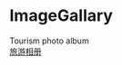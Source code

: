 # ImageGallary
Tourism photo album <br>
<a href="https://cold-code.github.io/ImageGallary/?https://github.com/cold-code/ImageGallary/blob/master/HTML/index.html" title="旅游相册">旅游相册</a>
